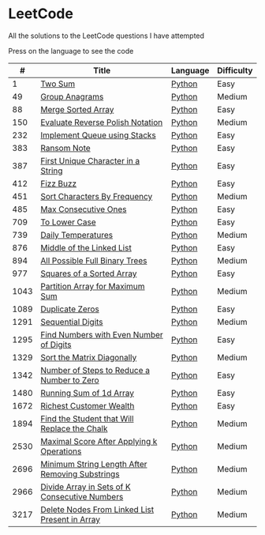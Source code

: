 # LeetCode
All the solutions to the LeetCode questions I have attempted

Press on the language to see the code

| # | Title | Language | Difficulty |
|---| ----- | -------- | ---------- |
|1|[Two Sum](https://leetcode.com/problems/two-sum/)|[Python](./Python%20Solutions/1-TwoSum.py)|Easy|
|49|[Group Anagrams](https://leetcode.com/problems/group-anagrams/)|[Python](./Python%20Solutions/49-GroupAnagrams.py)|Medium|
|88|[Merge Sorted Array](https://leetcode.com/problems/merge-sorted-array/)|[Python](./Python%20Solutions/88-MergeSortedArray.py)|Easy|
|150|[Evaluate Reverse Polish Notation](https://leetcode.com/problems/evaluate-reverse-polish-notation/)|[Python](./Python%20Solutions/150-EvaluateReversePolishNotation.py)|Medium|
|232|[Implement Queue using Stacks](https://leetcode.com/problems/implement-queue-using-stacks/)|[Python](./Python%20Solutions/232-QueueUsingStack.py)|Easy|
|383|[Ransom Note](https://leetcode.com/problems/ransom-note/)|[Python](./Python%20Solutions/383-RansomNote.py)|Easy|
|387|[First Unique Character in a String](https://leetcode.com/problems/first-unique-character-in-a-string/)|[Python](./Python%20Solutions/387-FirstUniqChar.py)|Easy|
|412|[Fizz Buzz](https://leetcode.com/problems/fizz-buzz/)|[Python](./Python%20Solutions/412-FizzBuzz.py)|Easy|
|451|[Sort Characters By Frequency](https://leetcode.com/problems/sort-characters-by-frequency/)|[Python](./Python%20Solutions/451-SortCharactersByFrequency.py)|Medium|
|485|[Max Consecutive Ones](https://leetcode.com/problems/max-consecutive-ones/)|[Python](./Python%20Solutions/485-MaxConsecutiveOnes.py)|Easy|
|709|[To Lower Case](https://leetcode.com/problems/to-lower-case/)|[Python](./Python%20Solutions/709-ToLower)|Easy|
|739|[Daily Temperatures](https://leetcode.com/problems/daily-temperatures/)|[Python](./Python%20Solutions/739-DailyTemperature.py)|Medium|
|876|[Middle of the Linked List](https://leetcode.com/problems/middle-of-the-linked-list/)|[Python](./Python%20Solutions/876-MiddleOfLinkedList.py)|Easy|
|894|[All Possible Full Binary Trees](https://leetcode.com/problems/all-possible-full-binary-trees/)|[Python](./Python%20Solutions/894-AllPossibleFBT.py)|Medium|
|977|[Squares of a Sorted Array](https://leetcode.com/problems/squares-of-a-sorted-array/)|[Python](./Python%20Solutions/977-SquaresOfSortedArray.py)|Easy|
|1043|[Partition Array for Maximum Sum](https://leetcode.com/problems/partition-array-for-maximum-sum/)|[Python](./Python%20Solutions/1043-PartitionArrayforMaximumSum.py)|Medium|
|1089|[Duplicate Zeros](https://leetcode.com/problems/duplicate-zeros/)|[Python](./Python%20Solutions/1089-DuplicateZeros.py)|Easy|
|1291|[Sequential Digits](https://leetcode.com/problems/sequential-digits/)|[Python](./Python%20Solutions/1291-SequentialDigits.py)|Medium|
|1295|[Find Numbers with Even Number of Digits](https://leetcode.com/problems/find-numbers-with-even-number-of-digits/)|[Python](./Python%20Solutions/1295-NumberOfEvenDigits.py)|Easy|
|1329|[Sort the Matrix Diagonally](https://leetcode.com/problems/sort-the-matrix-diagonally/)|[Python](./Python%20Solutions/1329-SortMatrixDiagonally.py)|Medium|
|1342|[Number of Steps to Reduce a Number to Zero](https://leetcode.com/problems/number-of-steps-to-reduce-a-number-to-zero/)|[Python](./Python%20Solutions/1342-ReduceNumber.py)|Easy|
|1480|[Running Sum of 1d Array](https://leetcode.com/problems/running-sum-of-1d-array/)|[Python](./Python%20Solutions/1480-RunningSum.py)|Easy|
|1672|[Richest Customer Wealth](https://leetcode.com/problems/richest-customer-wealth/)|[Python](./Python%20Solutions/1672-RichestCustomer.py)|Easy|
|1894|[Find the Student that Will Replace the Chalk](https://leetcode.com/problems/find-the-student-that-will-replace-the-chalk/)|[Python](./Python%20Solutions/1894-ReplaceChalk.py)|Medium|
|2530|[Maximal Score After Applying k Operations](https://leetcode.com/problems/maximal-score-after-applying-k-operations/)|[Python](./Python%20Solutions/2530-MaximalScore.py)|Medium|
|2696|[Minimum String Length After Removing Substrings](https://leetcode.com/problems/minimum-string-length-after-removing-substrings/)|[Python](./Python%20Solutions/2696-MinimumStringLength.py)|Medium|
|2966|[Divide Array in Sets of K Consecutive Numbers](https://leetcode.com/problems/divide-array-in-sets-of-k-consecutive-numbers/)|[Python](./Python%20Solutions/2966-DivideArrayIntoArraysWithMaxDifference.py)|Medium|
|3217|[Delete Nodes From Linked List Present in Array](https://leetcode.com/problems/delete-nodes-from-linked-list-present-in-array/)|[Python](./Python%20Solutions/3217-DeleteNodesFromListInArray.py)|Medium|